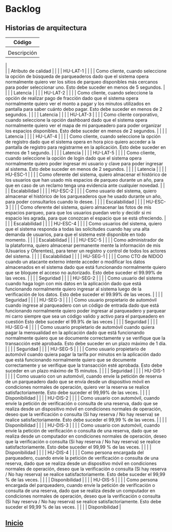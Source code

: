 # Backlog
## Historias de arquitectura

| Código                                                                                                                                                                                                                                                                                                                                             |
|----------------------------------------------------------------------------------------------------------------------------------------------------------------------------------------------------------------------------------------------------------------------------------------------------------------------------------------------------|
|                                                                                                                                                                                                                                                                                                                                                    |
| Descripción                                                                                                                                                                                                                                                                                                                                        |
|                                                                                                                                           
                                                                                                                                                                                                         |
| Atributo de calidad                                                                                                                                                                                                                                                                                                                                |
|                                                                                                                                                                                                                                                                                                                                                    |
| HU-LAT-1                                                                                                                                                                                                                                                                                                                                           |
|                                                                                                                                                                                                                                                                                                                                                    |
| Como cliente, cuando seleccione la opción de búsqueda de parqueaderos dado que el sistema opera normalmente quiero ver los sitios de parqueo disponibles más cercanos para poder seleccionar uno. Esto debe suceder en menos de 5 segundos.                                                                                                        |
|                                                                                                                                                                                                                                                                                                                                                    |
| Latencia                                                                                                                                                                                                                                                                                                                                           |
|                                                                                                                                                                                                                                                                                                                                                    |
| HU-LAT-2                                                                                                                                                                                                                                                                                                                                           |
|                                                                                                                                                                                                                                                                                                                                                    |
| Como cliente, cuando seleccione la opción de realizar pago de fracción dado que el sistema opera normalmente quiero ver el monto a pagar y los minutos utilizados en pantalla para saber cuánto debo pagar. Esto debe suceder en menos de 2 segundos.                                                                                              |
|                                                                                                                                                                                                                                                                                                                                                    |
| Latencia                                                                                                                                                                                                                                                                                                                                           |
|                                                                                                                                                                                                                                                                                                                                                    |
| HU-LAT-3                                                                                                                                                                                                                                                                                                                                           |
|                                                                                                                                                                                                                                                                                                                                                    |
| Como cliente corporativo, cuando seleccione la opción dashboard dado que el sistema opera normalmente quiero ver el mapa de mi parqueadero para poder organizar los espacios disponibles. Esto debe suceder en menos de 2 segundos.                                                                                                                |
|                                                                                                                                                                                                                                                                                                                                                    |
| Latencia                                                                                                                                                                                                                                                                                                                                           |
|                                                                                                                                                                                                                                                                                                                                                    |
| HU-LAT-4                                                                                                                                                                                                                                                                                                                                           |
|                                                                                                                                                                                                                                                                                                                                                    |
| Como cliente, cuando seleccione la opción de registro dado que el sistema opera en hora pico quiero acceder a la pantalla de registro para registrarme en la aplicación. Esto debe suceder en menos de 1 segundo.                                                                                                                                  |
|                                                                                                                                                                                                                                                                                                                                                    |
| Latencia                                                                                                                                                                                                                                                                                                                                           |
|                                                                                                                                                                                                                                                                                                                                                    |
| HU-LAT-5                                                                                                                                                                                                                                                                                                                                           |
|                                                                                                                                                                                                                                                                                                                                                    |
| Como cliente, cuando seleccione la opción de login dado que el sistema opera normalmente quiero poder ingresar mi usuario y clave para poder ingresar al sistema. Esto debe suceder en menos de 2 segundos.                                                                                                                                        |
|                                                                                                                                                                                                                                                                                                                                                    |
| Latencia                                                                                                                                                                                                                                                                                                                                           |
|                                                                                                                                                                                                                                                                                                                                                    |
| HU-ESC-1                                                                                                                                                                                                                                                                                                                                           |
|                                                                                                                                                                                                                                                                                                                                                    |
| Como oferente del sistema, quiero almacenar el histórico de los usuarios que han usado mis espacios de parqueo durante un año, para que en caso de un reclamo tenga una evidencia ante cualquier novedad.                                                                                                                                          |
|                                                                                                                                                                                                                                                                                                                                                    |
| Escalabilidad                                                                                                                                                                                                                                                                                                                                      |
|                                                                                                                                                                                                                                                                                                                                                    |
| HU-ESC-2                                                                                                                                                                                                                                                                                                                                           |
|                                                                                                                                                                                                                                                                                                                                                    |
| Como usuario del sistema, quiero almacenar el histórico de los parqueaderos que he usado durante un año, para poder consultarlos cuando lo desee.                                                                                                                                                                                                  |
|                                                                                                                                                                                                                                                                                                                                                    |
| Escalabilidad                                                                                                                                                                                                                                                                                                                                      |
|                                                                                                                                                                                                                                                                                                                                                    |
| HU-ESC-3                                                                                                                                                                                                                                                                                                                                           |
|                                                                                                                                                                                                                                                                                                                                                    |
| Como oferente del sistema, quiero almacenar las fotos de mis espacios parqueo, para que los usuarios puedan verlo y decidir si mi espacio les agrada, para que conozcan el espacio que se está ofreciendo.                                                                                                                                         |
|                                                                                                                                                                                                                                                                                                                                                    |
| Escalabilidad                                                                                                                                                                                                                                                                                                                                      |
|                                                                                                                                                                                                                                                                                                                                                    |
| HU-ESC-4                                                                                                                                                                                                                                                                                                                                           |
|                                                                                                                                                                                                                                                                                                                                                    |
| Como usuarios del sistema, quiero que el sistema responda a todas las solicitudes cuando hay una alta demanda de usuarios, para que el sistema esté disponible en todo momento.                                                                                                                                                                    |
|                                                                                                                                                                                                                                                                                                                                                    |
| Escalabilidad                                                                                                                                                                                                                                                                                                                                      |
|                                                                                                                                                                                                                                                                                                                                                    |
| HU-ESC-5                                                                                                                                                                                                                                                                                                                                           |
|                                                                                                                                                                                                                                                                                                                                                    |
| Como administrador de la plataforma, quiero almacenar permanente mente la información de mis (Usuarios y Oferentes), para tener un registro y control de todos los actores del sistema.                                                                                                                                                            |
|                                                                                                                                                                                                                                                                                                                                                    |
| Escalabilidad                                                                                                                                                                                                                                                                                                                                      |
|                                                                                                                                                                                                                                                                                                                                                    |
| HU-SEG-1                                                                                                                                                                                                                                                                                                                                           |
|                                                                                                                                                                                                                                                                                                                                                    |
| Como CTO de NIDOO cuando un atacante externo intente acceder o modificar los datos almacenados en el sistema dado que está funcionando normalmente quiero que se bloquee el acceso no autorizado. Esto debe suceder el 99.99% de las veces.                                                                                                        |
|                                                                                                                                                                                                                                                                                                                                                    |
| Seguridad                                                                                                                                                                                                                                                                                                                                          |
|                                                                                                                                                                                                                                                                                                                                                    |
| HU-SEG-2                                                                                                                                                                                                                                                                                                                                           |
|                                                                                                                                                                                                                                                                                                                                                    |
| Como usuario del sistema cuando haga login con mis datos en la aplicación dado que está funcionando normalmente quiero ingresar al sistema luego de la verificación de los datos. Esto debe suceder el 99.99% de las veces.                                                                                                                        |
|                                                                                                                                                                                                                                                                                                                                                    |
| Seguridad                                                                                                                                                                                                                                                                                                                                          |
|                                                                                                                                                                                                                                                                                                                                                    |
| HU-SEG-3                                                                                                                                                                                                                                                                                                                                           |
|                                                                                                                                                                                                                                                                                                                                                    |
| Como usuario propietario de automóvil cuando ingrese al parqueadero con un código de entrada dado que está funcionando normalmente quiero poder ingresar al parqueadero y parquear mi carro siempre que sea un código valido y activo para el parqueadero en cuestión Esto debe suceder el 99.9% de las veces                                      |
|                                                                                                                                                                                                                                                                                                                                                    |
| Seguridad                                                                                                                                                                                                                                                                                                                                          |
|                                                                                                                                                                                                                                                                                                                                                    |
| HU-SEG-4                                                                                                                                                                                                                                                                                                                                           |
|                                                                                                                                                                                                                                                                                                                                                    |
| Como usuario propietario de automóvil cuando quiera pagar la mensualidad en la aplicación dado que está funcionando normalmente quiero que se documente correctamente y se verifique que la transacción esté aprobada. Esto debe suceder en un plazo máximo de 1 día.                                                                              |
|                                                                                                                                                                                                                                                                                                                                                    |
| Seguridad                                                                                                                                                                                                                                                                                                                                          |
|                                                                                                                                                                                                                                                                                                                                                    |
| HU-SEG-5                                                                                                                                                                                                                                                                                                                                           |
|                                                                                                                                                                                                                                                                                                                                                    |
| Como usuario propietario de automóvil cuando quiera pagar la tarifa por minutos en la aplicación dado que está funcionando normalmente quiero que se documente correctamente y se verifique que la transacción esté aprobada. Esto debe suceder en un plazo máximo de 15 minutos.                                                                  |
|                                                                                                                                                                                                                                                                                                                                                    |
| Seguridad                                                                                                                                                                                                                                                                                                                                          |
|                                                                                                                                                                                                                                                                                                                                                    |
| HU-DIS-1                                                                                                                                                                                                                                                                                                                                           |
|                                                                                                                                                                                                                                                                                                                                                    |
| Como usuario con un automóvil, cuando envíe la petición de reserva de un parqueadero dado que se envía desde un dispositivo móvil en condiciones normales de operación, quiero ver la reserva se realice satisfactoriamente. Esto debe suceder el 99,99% de las veces.                                                                             |
|                                                                                                                                                                                                                                                                                                                                                    |
| Disponibilidad                                                                                                                                                                                                                                                                                                                                     |
|                                                                                                                                                                                                                                                                                                                                                    |
| HU-DIS-2                                                                                                                                                                                                                                                                                                                                           |
|                                                                                                                                                                                                                                                                                                                                                    |
| Como usuario con automóvil, cuando envíe la petición de verificación o consulta de una reserva, dado que se realiza desde un dispositivo móvil en condiciones normales de operación, deseo que la verificación o consulta (Si hay reserva / No hay reserva) se realice satisfactoriamente. Esto debe suceder el 99,99 % de las veces.              |
|                                                                                                                                                                                                                                                                                                                                                    |
| Disponibilidad                                                                                                                                                                                                                                                                                                                                     |
|                                                                                                                                                                                                                                                                                                                                                    |
| HU-DIS-3                                                                                                                                                                                                                                                                                                                                           |
|                                                                                                                                                                                                                                                                                                                                                    |
| Como usuario con automóvil, cuando envíe la petición de verificación o consulta de una reserva, dado que se realiza desde un computador en condiciones normales de operación, deseo que la verificación o consulta (Si hay reserva / No hay reserva) se realice satisfactoriamente. Esto debe suceder el 99,99 % de las veces.                     |
|                                                                                                                                                                                                                                                                                                                                                    |
| Disponibilidad                                                                                                                                                                                                                                                                                                                                     |
|                                                                                                                                                                                                                                                                                                                                                    |
| HU-DIS-4                                                                                                                                                                                                                                                                                                                                           |
|                                                                                                                                                                                                                                                                                                                                                    |
| Como persona encargada del parqueadero, cuando envíe la petición de verificación o consulta de una reserva, dado que se realiza desde un dispositivo móvil en condiciones normales de operación, deseo que la verificación o consulta (Si hay reserva / No hay reserva) se realice satisfactoriamente. Esto debe suceder el 99,99 % de las veces.  |
|                                                                                                                                                                                                                                                                                                                                                    |
| Disponibilidad                                                                                                                                                                                                                                                                                                                                     |
|                                                                                                                                                                                                                                                                                                                                                    |
| HU-DIS-5                                                                                                                                                                                                                                                                                                                                           |
|                                                                                                                                                                                                                                                                                                                                                    |
| Como persona encargada del parqueadero, cuando envíe la petición de verificación o consulta de una reserva, dado que se realiza desde un computador en condiciones normales de operación, deseo que la verificación o consulta (Si hay reserva / No hay reserva) se realice satisfactoriamente. Esto debe suceder el 99,99 % de las veces.         |
|                                                                                                                                                                                                                                                                                                                                                    |
| Disponibilidad                                                                                                                                                                                                                                                                                                                                     |



## [Inicio](index.md)